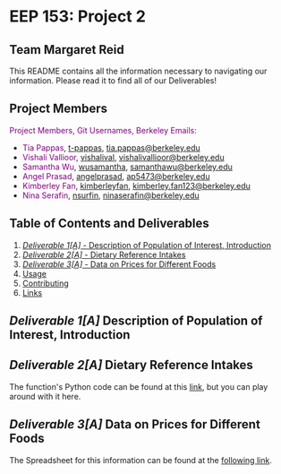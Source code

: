 # EEP 153: Project 2
## Team Margaret Reid

This README contains all the information necessary to navigating our information. Please read it to find all of our Deliverables!

## Project Members
<span style="color:purple">Project Members, Git Usernames, Berkeley Emails:</span>
- <span style="color:purple">Tia Pappas</span>, [t-pappas](https://github.com/t-pappas), tia.pappas@berkeley.edu
- <span style="color:purple">Vishali Vallioor</span>, [vishalival](https://github.com/vishalival), vishalivallioor@berkeley.edu
- <span style="color:purple">Samantha Wu</span>, [wusamantha](https://github.com/wusamantha), samanthawu@berkeley.edu
- <span style="color:purple">Angel Prasad</span>, [angelprasad](https://github.com/angelprasad), ap5473@berkeley.edu
- <span style="color:purple">Kimberley Fan</span>, [kimberleyfan](https://github.com/kimberleyfan), kimberley.fan123@berkeley.edu
- <span style="color:purple">Nina Serafin</span>, [nsurfin](https://github.com/nsurfin), ninaserafin@berkeley.edu

## Table of Contents and Deliverables
1. [*Deliverable 1[A]* - Description of Population of Interest, Introduction](#deliverable-1a-description-of-population-of-interest-introduction)
2. [*Deliverable 2[A]* - Dietary Reference Intakes](#dietary-reference-intakes)
3. [*Deliverable 3[A]* - Data on Prices for Different Foods](#data-prices-foods)
4. [Usage](#usage)
5. [Contributing](#contributing)
6. [Links](#links)

## *Deliverable 1[A]* Description of Population of Interest, Introduction <a name="deliverable-1a-description-of-population-of-interest-introduction"></a>

## *Deliverable 2[A]* Dietary Reference Intakes <a name="dietary-reference-intakes"></a>

The function's Python code can be found at this [link](https://github.com/vishalival/eep153-margaret-reid/blob/main/dietary_reference_intakes.py), but you can play around with it here.

## *Deliverable 3[A]* Data on Prices for Different Foods <a name="data-prices-foods"></a>

The Spreadsheet for this information can be found at the [following link](https://docs.google.com/spreadsheets/d/1jIjL0Pp4UtbiCsN952j8x1a-oP-LAuQ-/edit#gid=191050954).
